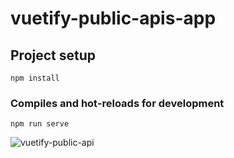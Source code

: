 # vuetify-public-apis-app

## Project setup
```
npm install
```

### Compiles and hot-reloads for development
```
npm run serve
```

![vuetify-public-api](https://user-images.githubusercontent.com/56295769/203551503-09b215e5-b1b0-462f-ab65-5f081d86b44d.PNG)
